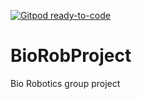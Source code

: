 [![Gitpod ready-to-code](https://img.shields.io/badge/Gitpod-ready--to--code-blue?logo=gitpod)](https://gitpod.io/#https://github.com/grantcroft/BioRobProject)

# BioRobProject
Bio Robotics group project
